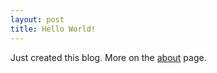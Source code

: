```yaml
---
layout: post
title: Hello World!
---
```

Just created this blog. More on the [about](http://chtixof.github.io/about/) page.
